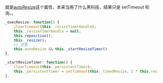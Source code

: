 就是[autoResize](https://developers.arcgis.com/javascript/3/jsapi/map-amd.html#autoresize)这个属性，本来当用了什么黑科技，结果只是 setTimeout 轮询。。

```js
_execResize: function() {
    clearTimeout(this._resizeTimerHandle);
    this._resizeTimerHandle = null;
    this.reposition();
    this._resize();
    // 这里
    this.autoResize && this._startResizeTimer()
},

_startResizeTimer: function() {
    clearTimeout(this._persistentTimer);
    this._persistentTimer = setTimeout(this._timedResize, 2 * this.resizeDelay)
},
```
